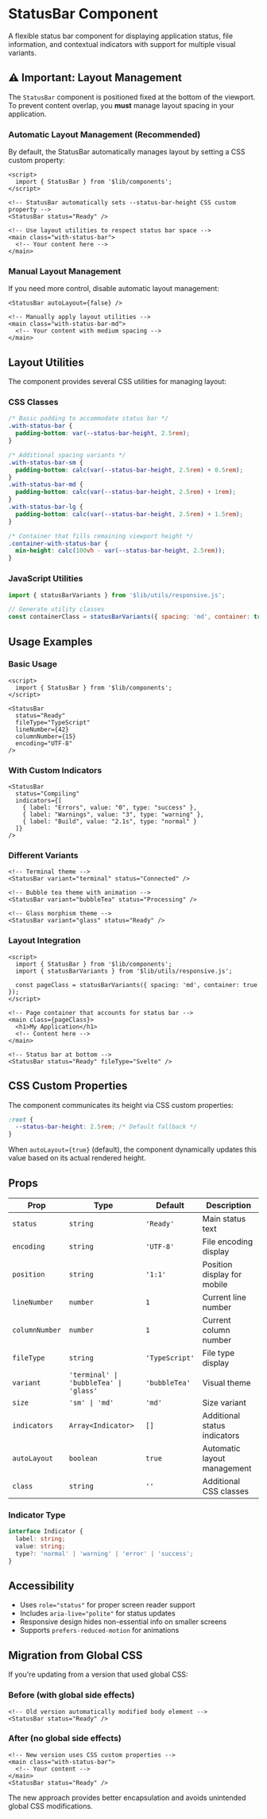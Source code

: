 # StatusBar Component

A flexible status bar component for displaying application status, file information, and contextual indicators with support for multiple visual variants.

## ⚠️ Important: Layout Management

The `StatusBar` component is positioned fixed at the bottom of the viewport. To prevent content overlap, you **must** manage layout spacing in your application.

### Automatic Layout Management (Recommended)

By default, the StatusBar automatically manages layout by setting a CSS custom property:

```svelte
<script>
  import { StatusBar } from '$lib/components';
</script>

<!-- StatusBar automatically sets --status-bar-height CSS custom property -->
<StatusBar status="Ready" />

<!-- Use layout utilities to respect status bar space -->
<main class="with-status-bar">
  <!-- Your content here -->
</main>
```

### Manual Layout Management

If you need more control, disable automatic layout management:

```svelte
<StatusBar autoLayout={false} />

<!-- Manually apply layout utilities -->
<main class="with-status-bar-md">
  <!-- Your content with medium spacing -->
</main>
```

## Layout Utilities

The component provides several CSS utilities for managing layout:

### CSS Classes

```css
/* Basic padding to accommodate status bar */
.with-status-bar { 
  padding-bottom: var(--status-bar-height, 2.5rem); 
}

/* Additional spacing variants */
.with-status-bar-sm { 
  padding-bottom: calc(var(--status-bar-height, 2.5rem) + 0.5rem); 
}
.with-status-bar-md { 
  padding-bottom: calc(var(--status-bar-height, 2.5rem) + 1rem); 
}
.with-status-bar-lg { 
  padding-bottom: calc(var(--status-bar-height, 2.5rem) + 1.5rem); 
}

/* Container that fills remaining viewport height */
.container-with-status-bar { 
  min-height: calc(100vh - var(--status-bar-height, 2.5rem)); 
}
```

### JavaScript Utilities

```javascript
import { statusBarVariants } from '$lib/utils/responsive.js';

// Generate utility classes
const containerClass = statusBarVariants({ spacing: 'md', container: true });
```

## Usage Examples

### Basic Usage

```svelte
<script>
  import { StatusBar } from '$lib/components';
</script>

<StatusBar 
  status="Ready"
  fileType="TypeScript"
  lineNumber={42}
  columnNumber={15}
  encoding="UTF-8"
/>
```

### With Custom Indicators

```svelte
<StatusBar 
  status="Compiling"
  indicators={[
    { label: "Errors", value: "0", type: "success" },
    { label: "Warnings", value: "3", type: "warning" },
    { label: "Build", value: "2.1s", type: "normal" }
  ]}
/>
```

### Different Variants

```svelte
<!-- Terminal theme -->
<StatusBar variant="terminal" status="Connected" />

<!-- Bubble tea theme with animation -->
<StatusBar variant="bubbleTea" status="Processing" />

<!-- Glass morphism theme -->
<StatusBar variant="glass" status="Ready" />
```

### Layout Integration

```svelte
<script>
  import { StatusBar } from '$lib/components';
  import { statusBarVariants } from '$lib/utils/responsive.js';
  
  const pageClass = statusBarVariants({ spacing: 'md', container: true });
</script>

<!-- Page container that accounts for status bar -->
<main class={pageClass}>
  <h1>My Application</h1>
  <!-- Content here -->
</main>

<!-- Status bar at bottom -->
<StatusBar status="Ready" fileType="Svelte" />
```

## CSS Custom Properties

The component communicates its height via CSS custom properties:

```css
:root {
  --status-bar-height: 2.5rem; /* Default fallback */
}
```

When `autoLayout={true}` (default), the component dynamically updates this value based on its actual rendered height.

## Props

| Prop | Type | Default | Description |
|------|------|---------|-------------|
| `status` | `string` | `'Ready'` | Main status text |
| `encoding` | `string` | `'UTF-8'` | File encoding display |
| `position` | `string` | `'1:1'` | Position display for mobile |
| `lineNumber` | `number` | `1` | Current line number |
| `columnNumber` | `number` | `1` | Current column number |
| `fileType` | `string` | `'TypeScript'` | File type display |
| `variant` | `'terminal' \| 'bubbleTea' \| 'glass'` | `'bubbleTea'` | Visual theme |
| `size` | `'sm' \| 'md'` | `'md'` | Size variant |
| `indicators` | `Array<Indicator>` | `[]` | Additional status indicators |
| `autoLayout` | `boolean` | `true` | Automatic layout management |
| `class` | `string` | `''` | Additional CSS classes |

### Indicator Type

```typescript
interface Indicator {
  label: string;
  value: string;
  type?: 'normal' | 'warning' | 'error' | 'success';
}
```

## Accessibility

- Uses `role="status"` for proper screen reader support
- Includes `aria-live="polite"` for status updates
- Responsive design hides non-essential info on smaller screens
- Supports `prefers-reduced-motion` for animations

## Migration from Global CSS

If you're updating from a version that used global CSS:

### Before (with global side effects)
```svelte
<!-- Old version automatically modified body element -->
<StatusBar status="Ready" />
```

### After (no global side effects)
```svelte
<!-- New version uses CSS custom properties -->
<main class="with-status-bar">
  <!-- Your content -->
</main>
<StatusBar status="Ready" />
```

The new approach provides better encapsulation and avoids unintended global CSS modifications.
